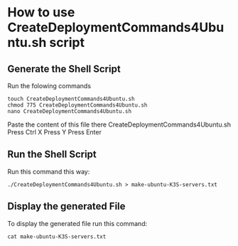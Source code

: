 # How to use CreateDeploymentCommands4Ubuntu.sh script

## Generate the Shell Script
Run the folowing commands
```
touch CreateDeploymentCommands4Ubuntu.sh
chmod 775 CreateDeploymentCommands4Ubuntu.sh
nano CreateDeploymentCommands4Ubuntu.sh
```
Paste the content of this file there
CreateDeploymentCommands4Ubuntu.sh
Press Ctrl X
Press Y
Press Enter

## Run the Shell Script
Run this command this way:
```
./CreateDeploymentCommands4Ubuntu.sh > make-ubuntu-K3S-servers.txt
```

## Display the generated File
To display the generated file run this command:
```
cat make-ubuntu-K3S-servers.txt
```